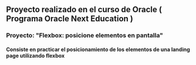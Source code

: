 <h2>Proyecto realizado en el curso de Oracle ( Programa Oracle Next Education ) </h2>
<h3>Proyecto: "Flexbox: posicione elementos en pantalla" </h3>
<h4>Consiste en practicar el posicionamiento de los elementos de una landing page utilizando flexbox </h4>
